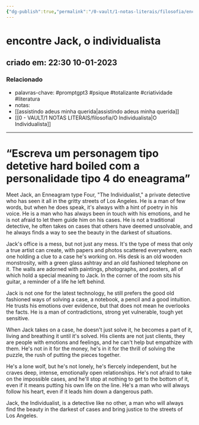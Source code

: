 ```yaml
---
{"dg-publish":true,"permalink":"/0-vault/1-notas-literais/filosofia/encontre-jack-o-individualista/","tags":["promptgpt3","psique","totalizante","criatividade","literatura"],"dgHomeLink":true,"dgShowLocalGraph":true,"dgShowFileTree":true,"noteIcon":""}
---
```


# encontre Jack, o individualista
## criado em: 22:30 10-01-2023

### Relacionado
- palavras-chave: #promptgpt3 #psique #totalizante #criatividade #literatura 
- notas: 
- [[assistindo adeus minha querida\|assistindo adeus minha querida]]
- [[0 - VAULT/1 NOTAS LITERAIS/filosofia/O Individualista\|O Individualista]]
---
# “Escreva um personagem tipo detetive hard boiled com a personalidade tipo 4 do eneagrama”

Meet Jack, an Enneagram type Four, "The Individualist," a private detective who has seen it all in the gritty streets of Los Angeles. He is a man of few words, but when he does speak, it's always with a hint of poetry in his voice. He is a man who has always been in touch with his emotions, and he is not afraid to let them guide him on his cases. He is not a traditional detective, he often takes on cases that others have deemed unsolvable, and he always finds a way to see the beauty in the darkest of situations.

Jack's office is a mess, but not just any mess. It's the type of mess that only a true artist can create, with papers and photos scattered everywhere, each one holding a clue to a case he's working on. His desk is an old wooden monstrosity, with a green glass ashtray and an old fashioned telephone on it. The walls are adorned with paintings, photographs, and posters, all of which hold a special meaning to Jack. In the corner of the room sits his guitar, a reminder of a life he left behind.

Jack is not one for the latest technology, he still prefers the good old fashioned ways of solving a case, a notebook, a pencil and a good intuition. He trusts his emotions over evidence, but that does not mean he overlooks the facts. He is a man of contradictions, strong yet vulnerable, tough yet sensitive.

When Jack takes on a case, he doesn't just solve it, he becomes a part of it, living and breathing it until it's solved. His clients are not just clients, they are people with emotions and feelings, and he can't help but empathize with them. He's not in it for the money, he's in it for the thrill of solving the puzzle, the rush of putting the pieces together.

He's a lone wolf, but he's not lonely, he's fiercely independent, but he craves deep, intense, emotionally open relationships. He's not afraid to take on the impossible cases, and he'll stop at nothing to get to the bottom of it, even if it means putting his own life on the line. He's a man who will always follow his heart, even if it leads him down a dangerous path.

Jack, the Individualist, is a detective like no other, a man who will always find the beauty in the darkest of cases and bring justice to the streets of Los Angeles.